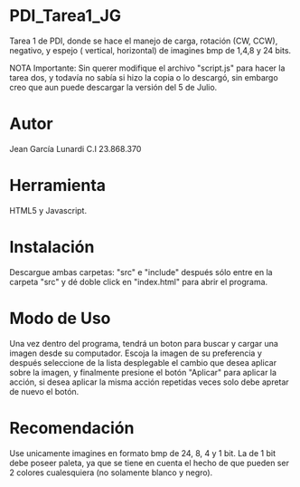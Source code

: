 # PDI_Tarea1_JG
Tarea 1 de PDI, donde se hace el manejo de carga, rotación (CW, CCW), negativo, y espejo ( vertical, horizontal) de imagines bmp de 1,4,8 y 24 bits.

NOTA Importante: Sin querer modifique el archivo "script.js" para hacer la tarea dos, y todavía no sabía si hizo la copia o lo descargó, sin embargo creo que aun puede descargar la versión del 5 de Julio.

# Autor

Jean García Lunardi C.I 23.868.370

# Herramienta

HTML5 y Javascript.

# Instalación

Descargue ambas carpetas: "src" e "include" después sólo entre en la carpeta "src" y dé doble click en "index.html" para abrir el programa.

# Modo de Uso

Una vez dentro del programa, tendrá un boton para buscar y cargar una imagen desde su computador. Escoja la imagen de su preferencia y después seleccione de la lista desplegable el cambio que desea aplicar sobre la imagen, y finalmente presione el botón "Aplicar" para aplicar la acción, si desea aplicar la misma acción repetidas veces solo debe apretar de nuevo el botón.

# Recomendación
Use unicamente imagines en formato bmp de 24, 8, 4 y 1 bit. La de 1 bit debe poseer paleta, ya que se tiene en cuenta el hecho de que pueden ser 2 colores cualesquiera (no solamente blanco y negro).

